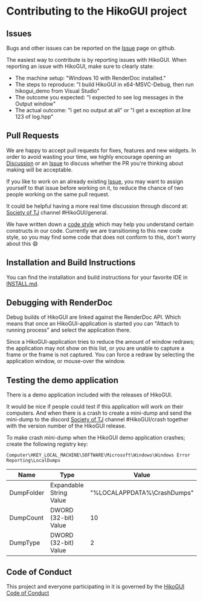 Contributing to the HikoGUI project
==================================

Issues
------

Bugs and other issues can be reported on the [Issue](https://github.com/hikogui/hikogui/issues)
page on github.

The easiest way to contribute is by reporting issues with HikoGUI.
When reporting an issue with HikoGUI, make sure to clearly state:

 - The machine setup: "Windows 10 with RenderDoc installed."
 - The steps to reproduce: "I build HikoGUI in x64-MSVC-Debug, then run hikogui\_demo from Visual Studio"
 - The outcome you expected: "I expected to see log messages in the Output window"
 - The actual outcome: "I get no output at all" or "I get a exception at line 123 of log.hpp"

Pull Requests
-------------

We are happy to accept pull requests for fixes, features and new widgets.
In order to avoid wasting your time, we highly encourage opening an
[Discussion](https://github.com/hikogui/hikogui/discussions) or an
[Issue](https://github.com/hikogui/hikogui/issues) to discuss
whether the PR you're thinking about making will be acceptable.

If you like to work on an already existing [Issue](https://github.com/hikogui/hikogui/issues),
you may want to assign yourself to that issue before working on it,
to reduce the chance of two people working on the same pull request.

It could be helpful having a more real time discussion through discord at:
[Society of TJ](https://discord.gg/CSddDuM) channel #HikoGUI/general.

We have written down a [code style](docs/code_style.md) which may help you
understand certain constructs in our code. Currently we are transitioning
to this new code style, so you may find some code that does not conform
to this, don't worry about this :smile:

Installation and Build Instructions
-----------------------------------
You can find the installation and build instructions for your favorite IDE
in [INSTALL.md](INSTALL.md).

Debugging with RenderDoc
------------------------

Debug builds of HikoGUI are linked against the RenderDoc API. Which means
that once an HikoGUI-application is started you can "Attach to running process"
and select the application there.

Since a HikoGUI-application tries to reduce the amount of window redraws; the
application may not show on this list, or you are unable to capture a frame
or the frame is not captured. You can force a redraw by selecting the
application window, or mouse-over the window.

Testing the demo application
----------------------------

There is a demo application included with the releases of HikoGUI.

It would be nice if people could test if this application will work on their computers.
And when there is a crash to create a mini-dump and send the mini-dump to the discord
[Society of TJ](https://discord.gg/CSddDuM) channel #HikoGUI/crash together with the version number
of the HikoGUI release.

To make crash mini-dump when the HikoGUI demo application crashes; create the following registry key:

`Computer\HKEY_LOCAL_MACHINE\SOFTWARE\Microsoft\Windows\Windows Error Reporting\LocalDumps`

| Name       | Type                    | Value
|------------|-------------------------|-----------------------------
| DumpFolder | Expandable String Value | "%LOCALAPPDATA%\CrashDumps"
| DumpCount  | DWORD (32-bit) Value    | 10
| DumpType   | DWORD (32-bit) Value    | 2

Code of Conduct
---------------

This project and everyone participating in it is governed by the
[HikoGUI Code of Conduct](CODE_OF_CONDUCT.md)

